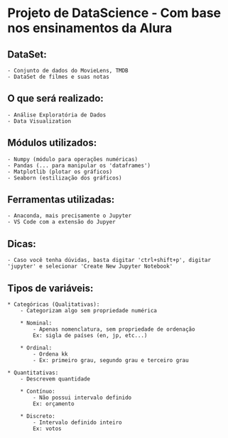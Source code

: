# Projeto de DataScience - Com base nos ensinamentos da Alura

## DataSet:
    - Conjunto de dados do MovieLens, TMDB
    - DataSet de filmes e suas notas

## O que será realizado:
    - Análise Exploratória de Dados
    - Data Visualization

## Módulos utilizados:
    - Numpy (módulo para operações numéricas)
    - Pandas (... para manipular os 'dataframes')
    - Matplotlib (plotar os gráficos)
    - Seaborn (estilização dos gráficos)

## Ferramentas utilizadas:
    - Anaconda, mais precisamente o Jupyter
    - VS Code com a extensão do Jupyer

## Dicas:
    - Caso você tenha dúvidas, basta digitar 'ctrl+shift+p', digitar 'jupyter' e selecionar 'Create New Jupyter Notebook'

## Tipos de variáveis:
    * Categóricas (Qualitativas):
        - Categorizam algo sem propriedade numérica
    
        * Nominal:
            - Apenas nomenclatura, sem propriedade de ordenação
            Ex: sigla de países (en, jp, etc...)

        * Ordinal:
            - Ordena kk
            - Ex: primeiro grau, segundo grau e terceiro grau

    * Quantitativas:
        - Descrevem quantidade

        * Contínuo:
            - Não possui intervalo definido
            Ex: orçamento
        
        * Discreto: 
            - Intervalo definido inteiro
            Ex: votos